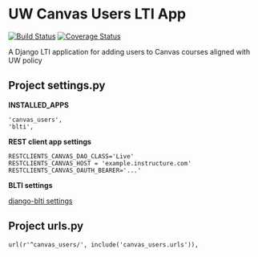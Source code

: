 # UW Canvas Users LTI App

[![Build Status](https://github.com/uw-it-aca/django-canvas-users/workflows/Build%2C%20Test%20and%20Deploy/badge.svg)](https://github.com/uw-it-aca/django-canvas-users/actions)
[![Coverage Status](https://coveralls.io/repos/github/uw-it-aca/django-canvas-users/badge.svg?branch=main)](https://coveralls.io/github/uw-it-aca/django-canvas-users?branch=main)

A Django LTI application for adding users to Canvas courses aligned with UW policy

Project settings.py
------------------

**INSTALLED_APPS**

    'canvas_users',
    'blti',

**REST client app settings**

    RESTCLIENTS_CANVAS_DAO_CLASS='Live'
    RESTCLIENTS_CANVAS_HOST = 'example.instructure.com'
    RESTCLIENTS_CANVAS_OAUTH_BEARER='...'

**BLTI settings**

[django-blti settings](https://github.com/uw-it-aca/django-blti#project-settingspy)

Project urls.py
---------------
    url(r'^canvas_users/', include('canvas_users.urls')),
